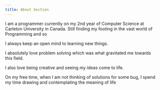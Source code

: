 ```yaml
---
title: About Section
---
```


I am a programmer currently on my 2nd year of Computer Science at Carleton University in Canada.
Still finding my footing in the vast world of Programming and so

I always keep an open mind to learning new things.

I absolutely love problem solving which was what gravitated me towards this field.

I also love being creative and seeing my ideas come to life.

On my free time, when I am not thinking of solutions for some bug, I spend my time drawing and contemplating the
meaning of life
